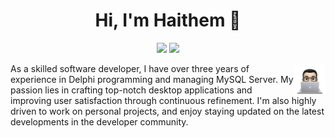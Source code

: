 <h1 align="center">Hi, I'm Haithem 👋</h1>
<p align="center">
    <a href="#"><img src="https://img.shields.io/badge/facebook-blue?style=flat&logo=facebook&logoColor=white"/></a>
    <a href="#"><img src="https://img.shields.io/badge/gmail-red?style=flat&logo=gmail&logoColor=white"/></a>
  </p>
  
  <img src="https://github.com/haithemnini/haithemnini/blob/main/profile-img.png" align="right" width="10%"/>

As a skilled software developer, I have over three years of experience in Delphi programming and managing MySQL Server. My passion lies in crafting top-notch desktop applications and improving user satisfaction through continuous refinement. I'm also highly driven to work on personal projects, and enjoy staying updated on the latest developments in the developer community.


